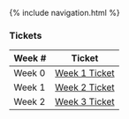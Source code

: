 {% include navigation.html %}

### Tickets

|Week #|Ticket|
|----|---------|
|Week 0|[Week 1 Ticket](https://github.com/ricesush1/RiceSushi/issues/1)|
|Week 1|[Week 2 Ticket](https://github.com/ricesush1/RiceSushi/issues/2)|
|Week 2|[Week 3 Ticket](https://github.com/ricesush1/RiceSushi/issues/3)|

